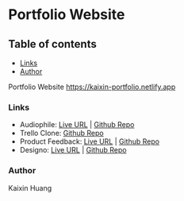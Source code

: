 # Portfolio Website

## Table of contents

- [Links](#links)
- [Author](#author)

Portfolio Website https://kaixin-portfolio.netlify.app

### Links

- Audiophile: [Live URL](https://kaixin-audiophile.netlify.app) | [Github Repo](https://github.com/kaixin1528/audiophile-e-commerce) 
- Trello Clone: [Github Repo](https://github.com/kaixin1528/trello-clone) 
- Product Feedback: [Live URL](https://kaixin-product-feedback.netlify.app) | [Github Repo](https://github.com/kaixin1528/product-feedback) 
- Designo: [Live URL](https://kaixin-designo.netlify.app)  | [Github Repo](https://github.com/kaixin1528/designo) 
 
 ### Author 
 Kaixin Huang
 
 
